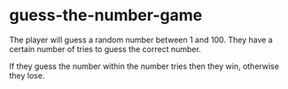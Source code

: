# guess-the-number-game


The player will guess a random number between 1 and 100. They have a certain number of tries to guess the correct number.

If they guess the number within the number tries then they win, otherwise they lose.
